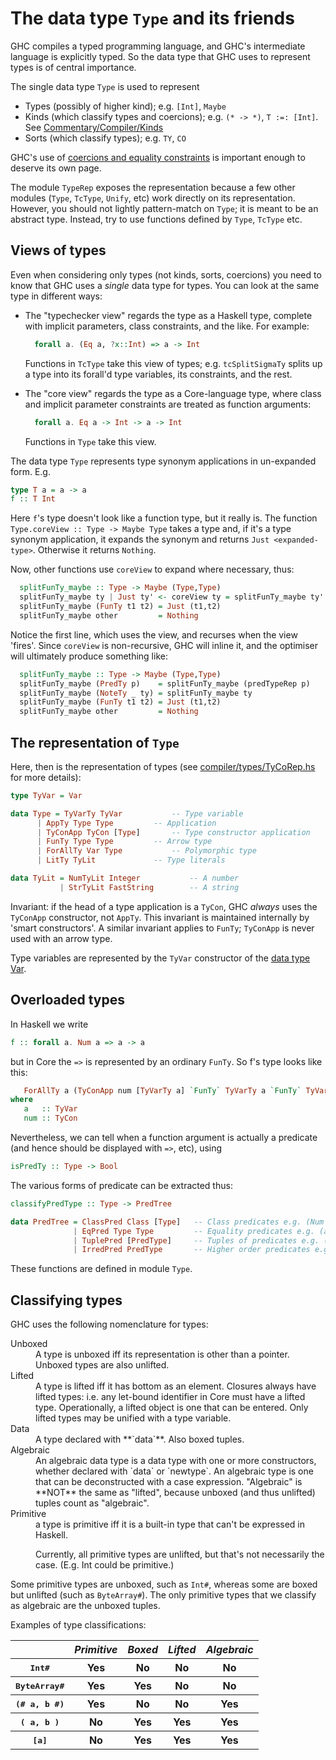 # The data type `Type` and its friends


GHC compiles a typed programming language, and GHC's intermediate language is explicitly typed.  So the data type that GHC uses to represent types is of central importance.


The single data type `Type` is used to represent

- Types (possibly of higher kind); e.g. `[Int]`, `Maybe`
- Kinds (which classify types and coercions); e.g. `(* -> *)`, `T :=: [Int]`.  See [Commentary/Compiler/Kinds](commentary/compiler/kinds)
- Sorts (which classify types); e.g. `TY`, `CO`


GHC's use of [coercions and equality constraints](commentary/compiler/fc) is important enough to deserve its own page.


The module `TypeRep` exposes the representation because a few other modules (`Type`, `TcType`, `Unify`, etc) work directly on its representation.  However, you should not lightly pattern-match on `Type`; it is meant to be an abstract type.  Instead, try to use functions defined by `Type`, `TcType` etc.

## Views of types


Even when considering only types (not kinds, sorts, coercions) you need to know that GHC uses a *single* data type for types. You can look at the same type in different ways:

- The "typechecker view" regards the type as a Haskell type, complete with implicit parameters, class constraints, and the like.  For example:

  ```haskell
    forall a. (Eq a, ?x::Int) => a -> Int
  ```

  Functions in `TcType` take this view of types; e.g. `tcSplitSigmaTy` splits up a type into its forall'd type variables, its constraints, and the rest.

- The "core view" regards the type as a Core-language type, where class and implicit parameter constraints are treated as function arguments:

  ```haskell
    forall a. Eq a -> Int -> a -> Int
  ```

  Functions in `Type` take this view.


The data type `Type` represents type synonym applications in un-expanded form.  E.g.

```haskell
type T a = a -> a
f :: T Int
```


Here `f`'s type doesn't look like a function type, but it really is.  The function `Type.coreView :: Type -> Maybe Type` takes a type and, if it's a type synonym application, it expands the synonym and returns `Just <expanded-type>`.  Otherwise it returns `Nothing`.


Now, other functions use `coreView` to expand where necessary, thus:

```haskell
  splitFunTy_maybe :: Type -> Maybe (Type,Type)
  splitFunTy_maybe ty | Just ty' <- coreView ty = splitFunTy_maybe ty'
  splitFunTy_maybe (FunTy t1 t2) = Just (t1,t2)
  splitFunTy_maybe other         = Nothing
```


Notice the first line, which uses the view, and recurses when the view 'fires'.  Since `coreView` is non-recursive, GHC will inline it, and the optimiser will ultimately produce something like:

```haskell
  splitFunTy_maybe :: Type -> Maybe (Type,Type)
  splitFunTy_maybe (PredTy p)    = splitFunTy_maybe (predTypeRep p)
  splitFunTy_maybe (NoteTy _ ty) = splitFunTy_maybe ty
  splitFunTy_maybe (FunTy t1 t2) = Just (t1,t2)
  splitFunTy_maybe other         = Nothing
```

## The representation of `Type`


Here, then is the representation of types (see [compiler/types/TyCoRep.hs](/ghc/ghc/tree/master/ghc/compiler/types/TyCoRep.hs) for more details):

```haskell
type TyVar = Var

data Type = TyVarTy TyVar			-- Type variable
  	  | AppTy Type Type			-- Application
  	  | TyConApp TyCon [Type]		-- Type constructor application
  	  | FunTy Type Type			-- Arrow type
  	  | ForAllTy Var Type			-- Polymorphic type
  	  | LitTy TyLit 			-- Type literals

data TyLit = NumTyLit Integer			-- A number
           | StrTyLit FastString		-- A string
```


Invariant: if the head of a type application is a `TyCon`, GHC *always* uses the `TyConApp` constructor, not `AppTy`.
This invariant is maintained internally by 'smart constructors'.
A similar invariant applies to `FunTy`; `TyConApp` is never used with an arrow type.


Type variables are represented by the `TyVar` constructor of the [data type Var](commentary/compiler/entity-types).  

## Overloaded types


In Haskell we write 

```haskell
f :: forall a. Num a => a -> a
```


but in Core the `=>` is represented by an ordinary `FunTy`. So f's type looks like this:

```haskell
   ForAllTy a (TyConApp num [TyVarTy a] `FunTy` TyVarTy a `FunTy` TyVarTy a)
where
   a   :: TyVar
   num :: TyCon
```


Nevertheless, we can tell when a function argument is actually a predicate (and hence should be displayed with `=>`, etc), using 

```haskell
isPredTy :: Type -> Bool
```


The various forms of predicate can be extracted thus:

```haskell
classifyPredType :: Type -> PredTree

data PredTree = ClassPred Class [Type]   -- Class predicates e.g. (Num a)
              | EqPred Type Type         -- Equality predicates e.g. (a ~ b)
              | TuplePred [PredType]     -- Tuples of predicates e.g. (Num a, a~b)
              | IrredPred PredType       -- Higher order predicates e.g. (c a)
```


These functions are defined in module `Type`.
 

## Classifying types


GHC uses the following nomenclature for types:

<dl>
<dt>Unboxed</dt>
<dd>A type is unboxed iff its representation is other than a pointer. Unboxed types are also unlifted.</dd>

<dt>Lifted</dt>
<dd>A type is lifted iff it has bottom as an element. Closures always have lifted types:  i.e. any let-bound identifier in Core must have a lifted type.  Operationally, a lifted object is one that can be entered. Only lifted types may be unified with a type variable.</dd>

<dt>Data</dt>
<dd>A type declared with **`data`**.  Also boxed tuples.</dd>

<dt>Algebraic</dt>
<dd>An algebraic data type is a data type with one or more constructors, whether declared with `data` or `newtype`.   An algebraic type is one that can be deconstructed        with a case expression.  "Algebraic" is **NOT** the same as "lifted",  because unboxed (and thus unlifted) tuples count as "algebraic".</dd>

<dt>Primitive</dt>
<dd>a type is primitive iff it is a built-in type that can't be expressed in Haskell.
  
Currently, all primitive types are unlifted, but that's not necessarily the case.  (E.g. Int could be primitive.)</dd>
</dl>




Some primitive types are unboxed, such as `Int#`, whereas some are boxed but unlifted (such as `ByteArray#`).  The only primitive types that we classify as algebraic are the unboxed tuples.


Examples of type classifications:

<table><tr><th></th>
<th><em>Primitive</em></th>
<th><em>Boxed</em></th>
<th><em>Lifted</em></th>
<th><em>Algebraic</em></th></tr>
<tr><th><tt>Int#</tt></th>
<th> Yes             </th>
<th> No        </th>
<th> No          </th>
<th> No                
</th></tr>
<tr><th><tt>ByteArray#</tt></th>
<th> Yes             </th>
<th> Yes        </th>
<th> No          </th>
<th> No                
</th></tr>
<tr><th><tt>(# a, b #)</tt></th>
<th> Yes             </th>
<th> No        </th>
<th> No          </th>
<th> Yes        
</th></tr>
<tr><th><tt>(  a, b  )</tt></th>
<th> No             </th>
<th> Yes        </th>
<th> Yes          </th>
<th> Yes        
</th></tr>
<tr><th><tt>[a]</tt></th>
<th> No             </th>
<th> Yes        </th>
<th> Yes          </th>
<th> Yes        
</th></tr></table>